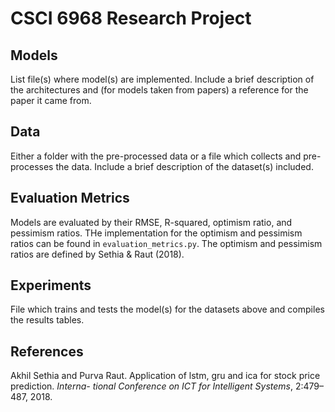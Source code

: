# CSCI 6968 Research Project
## Models
List file(s) where model(s) are implemented. Include a brief description of the architectures and (for models taken from papers) a reference for the paper it came from.

## Data
Either a folder with the pre-processed data or a file which collects and pre-processes the data. Include a brief description of the dataset(s) included.

## Evaluation Metrics
Models are evaluated by their RMSE, R-squared, optimism ratio, and pessimism ratios. THe implementation for the optimism and pessimism ratios can be found in `evaluation_metrics.py`. The optimism and pessimism ratios are defined by Sethia & Raut (2018).

## Experiments
File which trains and tests the model(s) for the datasets above and compiles the results tables.

## References
Akhil Sethia and Purva Raut. Application of lstm, gru and ica for stock price prediction. *Interna-
tional Conference on ICT for Intelligent Systems*, 2:479–487, 2018.
